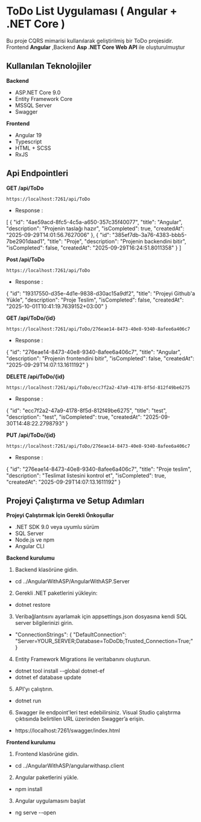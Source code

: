 # ToDo List Uygulaması ( Angular + .NET Core )

Bu proje CQRS mimarisi kullanılarak geliştirilmiş bir ToDo projesidir.
Frontend **Angular** ,Backend **Asp .NET Core Web API** ile oluşturulmuştur

## Kullanılan Teknolojiler

**Backend**
  - ASP.NET Core 9.0
  - Entity Framework Core
  - MSSQL Server
  - Swagger

**Frontend**
  - Angular 19
  - Typescript
  - HTML + SCSS
  - RxJS

## Api Endpointleri

**GET /api/ToDo**  

`https://localhost:7261/api/ToDo`

  - Response :

[
  {
    "id": "4ae59acd-8fc5-4c5a-a650-357c35f40077",
    "title": "Angular",
    "description": "Projenin taslağı hazır",
    "isCompleted": true,
    "createdAt": "2025-09-29T14:01:56.7627006"
  },
  {
    "id": "385ef7db-3a76-4383-bbb5-7be2901daad1",
    "title": "Proje",
    "description": "Projenin backendini bitir",
    "isCompleted": false,
    "createdAt": "2025-09-29T16:24:51.8011358"
  }
]


    
**Post /api/ToDo**

`https://localhost:7261/api/ToDo`

- Response :

{
  "id": "19317550-d35e-4d1e-9838-d30ac15a9df2",
  "title": "Projeyi Github'a Yükle",
  "description": "Proje Teslim",
  "isCompleted": false,
  "createdAt": "2025-10-01T10:41:19.7639152+03:00"
}

**GET /api/ToDo/{id}**

`https://localhost:7261/api/ToDo/276eae14-8473-40e8-9340-8afee6a406c7`

- Response :

{
  "id": "276eae14-8473-40e8-9340-8afee6a406c7",
  "title": "Angular",
  "description": "Projenin frontendini bitir",
  "isCompleted": false,
  "createdAt": "2025-09-29T14:07:13.1611192"
}

**DELETE /api/ToDo/{id}**

`https://localhost:7261/api/ToDo/ecc7f2a2-47a9-4178-8f5d-812f49be6275`

- Response :

{
  "id": "ecc7f2a2-47a9-4178-8f5d-812f49be6275",
  "title": "test",
  "description": "test",
  "isCompleted": true,
  "createdAt": "2025-09-30T14:48:22.2798793"
}

**PUT /api/ToDo/{id}**

`https://localhost:7261/api/ToDo/276eae14-8473-40e8-9340-8afee6a406c7`


- Response :

{
  "id": "276eae14-8473-40e8-9340-8afee6a406c7",
  "title": "Proje teslim",
  "description": "Teslimat listesini kontrol et",
  "isCompleted": true,
  "createdAt": "2025-09-29T14:07:13.1611192"
}

## Projeyi Çalıştırma ve Setup Adımları

**Projeyi Çalıştırmak İçin Gerekli Önkoşullar**

- .NET SDK 9.0 veya uyumlu sürüm
- SQL Server	
- Node.js ve npm	
- Angular CLI	

**Backend kurulumu**
1. Backend klasörüne gidin.
- cd ../AngularWithASP/AngularWithASP.Server
2. Gerekli .NET paketlerini yükleyin:
- dotnet restore
3. Veribağlantısını ayarlamak için appsettings.json dosyasına kendi SQL server bilgilerinizi girin.
- "ConnectionStrings": {
  "DefaultConnection": "Server=YOUR_SERVER;Database=ToDoDb;Trusted_Connection=True;"
}
4. Entity Framework Migrations ile veritabanını oluşturun.
- dotnet tool install --global dotnet-ef
- dotnet ef database update
5. API'yı çalıştırın.
- dotnet run
6. Swagger ile endpoint'leri test edebilirsiniz. Visual Studio çalıştırma çıktısında belirtilen URL üzerinden Swagger’a erişin.

- https://localhost:7261/swagger/index.html

**Frontend kurulumu**
1. Frontend klasörüne gidin.
- cd ../AngularWithASP/angularwithasp.client
2. Angular paketlerini yükle.
- npm install
3. Angular uygulamasını başlat
- ng serve --open



